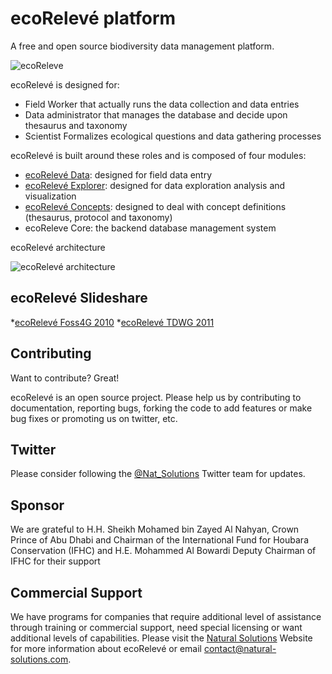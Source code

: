 ecoRelevé platform
=========
A free and open source biodiversity data management platform.

![ecoReleve](http://ecoreleve.googlecode.com/files/ecoreleve%20logo%20small.jpg)

ecoRelevé is designed for:

* Field Worker that actually runs the data collection and data entries
* Data administrator that manages the database and decide upon thesaurus and taxonomy 
* Scientist Formalizes ecological questions and data gathering processes

ecoRelevé is built around these roles and is composed of four modules:


* [ecoRelevé Data](http://naturalsolutions.github.com/ecoReleve-Data/): designed for field data entry
* [ecoRelevé Explorer](http://naturalsolutions.github.com/ecoReleve-Explorer/): designed for data exploration analysis and visualization
* [ecoRelevé Concepts](http://naturalsolutions.github.com/ecoReleve-Concepts/): designed to deal with concept definitions (thesaurus, protocol and taxonomy)
* ecoReleve Core: the backend database management system

ecoRelevé architecture

![ecoRelevé architecture](https://raw.github.com/NaturalSolutions/ecoReleve/master/Images/ecoReleve(2).png)

ecoRelevé Slideshare
------------

*[ecoRelevé Foss4G 2010](http://fr.slideshare.net/orovellotti/ns-foss4-g-5228378)
*[ecoRelevé TDWG 2011](http://fr.slideshare.net/orovellotti/tdwg2011)


Contributing
------------

Want to contribute? Great!

ecoRelevé is an open source project. Please help us by contributing to documentation, reporting bugs, forking the code to add features or make bug fixes or promoting us on twitter, etc.

Twitter
------------
Please consider following the [@Nat_Solutions](https://twitter.com/Nat_Solutions) Twitter team for updates.


Sponsor
------------

We are grateful to H.H. Sheikh Mohamed bin Zayed Al Nahyan, Crown Prince of Abu Dhabi and Chairman of the International Fund for Houbara Conservation (IFHC) and  H.E. Mohammed Al Bowardi Deputy Chairman of IFHC for their support

Commercial Support
------------

We have programs for companies that require additional level of assistance through training or commercial support, need special licensing or want additional levels of capabilities. Please visit the  [Natural Solutions](http://www.natural-solutions.eu/) Website for more information about ecoRelevé or email contact@natural-solutions.com.


